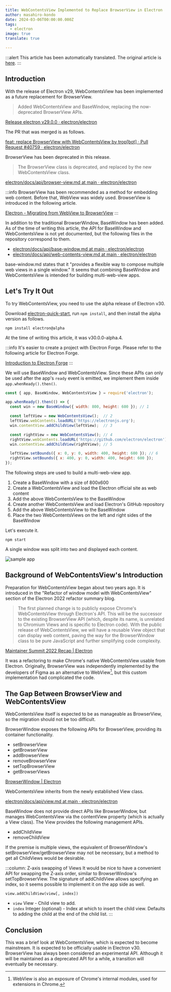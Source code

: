 ```yaml
---
title: WebContentsView Implemented to Replace BrowserView in Electron
author: masahiro-kondo
date: 2024-03-06T00:00:00.000Z
tags:
  - electron
image: true
translate: true

---
```


:::alert
This article has been automatically translated.
The original article is [here](https://developer.mamezou-tech.com/blogs/2024/03/06/electron-webcontentsview/).
:::



## Introduction

With the release of Electron v29, WebContentsView has been implemented as a future replacement for BrowserView.

> Added WebContentsView and BaseWindow, replacing the now-deprecated BrowserView APIs.

[Release electron v29.0.0 · electron/electron](https://github.com/electron/electron/releases/tag/v29.0.0)

The PR that was merged is as follows.

[feat: replace BrowserView with WebContentsView by trop[bot] · Pull Request #40759 · electron/electron](https://github.com/electron/electron/pull/40759)

BrowserView has been deprecated in this release.

> The BrowserView class is deprecated, and replaced by the new WebContentsView class.

[electron/docs/api/browser-view.md at main · electron/electron](https://github.com/electron/electron/blob/main/docs/api/browser-view.md)

:::info
BrowserView has been recommended as a method for embedding web content. Before that, WebView was widely used. BrowserView is introduced in the following article.

[Electron - Migrating from WebView to BrowserView](/blogs/2022/01/07/electron-browserview/)
:::

In addition to the traditional BrowserWindow, BaseWindow has been added. As of the time of writing this article, the API for BaseWindow and WebContentsView is not yet documented, but the following files in the repository correspond to them.

- [electron/docs/api/base-window.md at main · electron/electron](https://github.com/electron/electron/blob/main/docs/api/base-window.md)
- [electron/docs/api/web-contents-view.md at main · electron/electron](https://github.com/electron/electron/blob/main/docs/api/web-contents-view.md)

base-window.md states that it "provides a flexible way to compose multiple web views in a single window." It seems that combining BaseWindow and WebContentsView is intended for building multi-web-view apps.

## Let's Try It Out

To try WebContentsView, you need to use the alpha release of Electron v30.

Download [electron-quick-start](https://github.com/electron/electron-quick-start), run `npm install`, and then install the alpha version as follows.

```shell
npm install electron@alpha
```

At the time of writing this article, it was v30.0.0-alpha.4.

:::info
It's easier to create a project with Electron Forge. Please refer to the following article for Electron Forge.

[Introduction to Electron Forge](/blogs/2024/01/29/electron-forge-introduction/)
:::

We will use BaseWindow and WebContentsView. Since these APIs can only be used after the app's `ready` event is emitted, we implement them inside `app.whenReady().then()`.

```javascript:index.js
const { app, BaseWindow, WebContentsView } = require('electron');

app.whenReady().then(() => {
  const win = new BaseWindow({ width: 800, height: 600 }); // 1

  const leftView = new WebContentsView();  // 2
  leftView.webContents.loadURL('https://electronjs.org');
  win.contentView.addChildView(leftView);  // 3

  const rightView = new WebContentsView(); // 4
  rightView.webContents.loadURL('https://github.com/electron/electron');
  win.contentView.addChildView(rightView); // 5

  leftView.setBounds({ x: 0, y: 0, width: 400, height: 600 }); // 6
  rightView.setBounds({ x: 400, y: 0, width: 400, height: 600 });
});
```
The following steps are used to build a multi-web-view app.

1. Create a BaseWindow with a size of 800x600
2. Create a WebContentsView and load the Electron official site as web content
3. Add the above WebContentsView to the BaseWindow
4. Create another WebContentsView and load Electron's GitHub repository
5. Add the above WebContentsView to the BaseWindow
6. Place the two WebContentsViews on the left and right sides of the BaseWindow

Let's execute it.

```shell
npm start
```

A single window was split into two and displayed each content.

![sample app](https://i.gyazo.com/73b2a9b15ad4c33b911254d2dc9e42a9.png)

## Background of WebContentsView's Introduction
Preparation for WebContentsView began about two years ago. It is introduced in the "Refactor of window model with WebContentsView" section of the Electron 2022 refactor summary blog.

> The first planned change is to publicly expose Chrome's WebContentsView through Electron's API. This will be the successor to the existing BrowserView API (which, despite its name, is unrelated to Chromium Views and is specific to Electron code). With the public release of WebContentsView, we will have a reusable View object that can display web content, paving the way for the BrowserWindow class to be pure JavaScript and further simplifying code complexity.

[Maintainer Summit 2022 Recap | Electron](https://www.electronjs.org/ja/blog/maintainer-summit-2022-recap)

It was a refactoring to make Chrome's native WebContentsView usable from Electron. Originally, BrowserView was independently implemented by the developers of Figma as an alternative to WebView[^1], but this custom implementation had complicated the code.

[^1]: WebView is also an exposure of Chrome's internal modules, used for extensions in Chrome.

## The Gap Between BrowserView and WebContentsView
WebContentsView itself is expected to be as manageable as BrowserView, so the migration should not be too difficult.

BrowserWindow exposes the following APIs for BrowserView, providing its container functionality.

- setBrowserView
- getBrowserView
- addBrowserView
- removeBrowserView
- setTopBrowserView
- getBrowserViews

[BrowserWindow | Electron](https://www.electronjs.org/ja/docs/latest/api/browser-window)

WebContentsView inherits from the newly established View class.

[electron/docs/api/view.md at main · electron/electron](https://github.com/electron/electron/blob/main/docs/api/view.md)

BaseWindow does not provide direct APIs like BrowserWindow, but manages WebContentsView via the contentView property (which is actually a View class). The View provides the following management APIs.

- addChildView
- removeChildView

If the premise is multiple views, the equivalent of BrowserWindow's setBrowserView/getBrowserView may not be necessary, but a method to get all ChildViews would be desirable.

:::column: Z-axis swapping of Views
It would be nice to have a convenient API for swapping the Z-axis order, similar to BrowserWindow's setTopBrowserView. The signature of addChildView allows specifying an index, so it seems possible to implement it on the app side as well.

`view.addChildView(view[, index])`
 - `view` View - Child view to add.
 - `index` Integer (optional) - Index at which to insert the child view. Defaults to adding the child at the end of the child list.
:::

## Conclusion
This was a brief look at WebContentsView, which is expected to become mainstream. It is expected to be officially usable in Electron v30.
BrowserView has always been considered an experimental API. Although it will be maintained as a deprecated API for a while, a transition will eventually be necessary.
